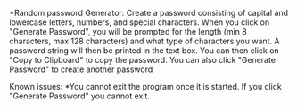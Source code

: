 *Random password Generator:
Create a password consisting of capital and lowercase letters, numbers, and special characters. 
When you click on "Generate Password", you will be prompted for the length (min 8 characters, max 128 
characters) and what type of characters you want. 
A password string will then be printed in the text box. 
You can then click on "Copy to Clipboard" to copy the password. 
You can also click "Generate Password" to create another password

Known issues:
*You cannot exit the program once it is started. If you click "Generate Password" you cannot exit.
